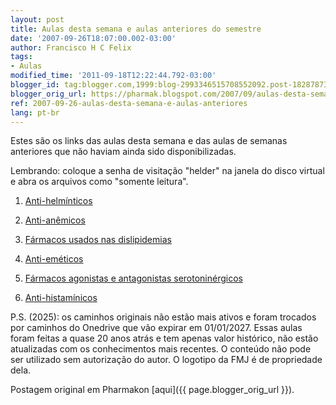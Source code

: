 ```yaml
---
layout: post
title: Aulas desta semana e aulas anteriores do semestre
date: '2007-09-26T18:07:00.002-03:00'
author: Francisco H C Felix
tags:
- Aulas
modified_time: '2011-09-18T12:22:44.792-03:00'
blogger_id: tag:blogger.com,1999:blog-2993346515708552092.post-1828787303567602813
blogger_orig_url: https://pharmak.blogspot.com/2007/09/aulas-desta-semana-e-aulas-anteriores.html
ref: 2007-09-26-aulas-desta-semana-e-aulas-anteriores
lang: pt-br
---
```


Estes são os links das aulas desta semana e das aulas de semanas anteriores que não haviam ainda sido disponibilizadas.

<!--more-->

Lembrando: coloque a senha de visitação "helder" na janela do disco virtual e abra os arquivos como "somente leitura".

1) [Anti-helmínticos](https://1drv.ms/p/s!Am6SEOdThfkKguVQ_VHIl-O_2QDrEw?e=AfLHVb)

2) [Anti-anêmicos](https://1drv.ms/p/s!Am6SEOdThfkKguVMF5cdS3XaillYvQ?e=i7Gqv2)

3) [Fármacos usados nas dislipidemias](https://1drv.ms/p/s!Am6SEOdThfkKguVG4KsIaNM1IC7GRw?e=8afDre)

4) [Anti-eméticos](https://1drv.ms/p/s!Am6SEOdThfkKguVKVEFnngEIsW7Biw?e=Nqb7yx)

5) [Fármacos agonistas e antagonistas serotoninérgicos](https://1drv.ms/p/s!Am6SEOdThfkKguVN04xeEUE2CcUWnw?e=gdQKaK)

6) [Anti-histamínicos](https://1drv.ms/p/s!Am6SEOdThfkKguVTNd18pI-Fcjslqg?e=rw0Flj)

P.S. (2025): os caminhos originais não estão mais ativos e foram trocados por caminhos do Onedrive que vão expirar em 01/01/2027. Essas aulas foram feitas a quase 20 anos atrás e tem apenas valor histórico, não estão atualizadas com os conhecimentos mais recentes. O conteúdo não pode ser utilizado sem autorização do autor. O logotipo da FMJ é de propriedade dela.

Postagem original em Pharmakon [aqui]({{ page.blogger_orig_url }}).
